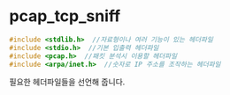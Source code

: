 # pcap_tcp_sniff

```c
#include <stdlib.h>  //자료형이나 여러 기능이 있는 헤더파일
#include <stdio.h>  //기본 입출력 헤더파일
#include <pcap.h>  //패킷 분석시 이용할 헤더파일
#include <arpa/inet.h>  //숫자로 IP 주소를 조작하는 헤더파일
```
필요한 헤더파일들을 선언해 줍니다.


```c
```
```c
```
